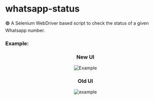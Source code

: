# whatsapp-status
🟢 A Selenium WebDriver based script to check the status of a given Whatsapp number.
### Example:
<div align=center>
  <h3>New UI</h3>
  <img src="https://user-images.githubusercontent.com/99471382/236865258-d2c92d38-4e75-4da2-92eb-3ea04b733afe.png" alt="Example">
  </br>
  <h3>Old UI</h3>
  <img src=Screenshot_1.png alt="example">
 </div>
